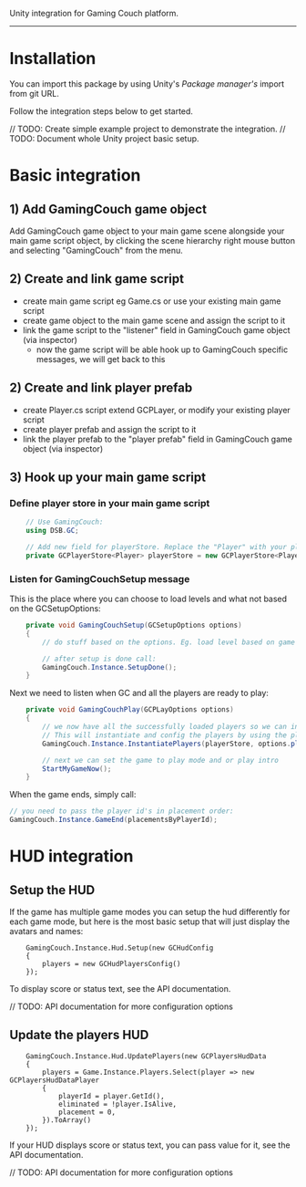 Unity integration for Gaming Couch platform.

---

# Installation

You can import this package by using Unity's _Package manager's_ import from git URL.

Follow the integration steps below to get started.

// TODO: Create simple example project to demonstrate the integration.
// TODO: Document whole Unity project basic setup.

# Basic integration

## 1) Add GamingCouch game object

Add GamingCouch game object to your main game scene alongside your main game script object,
by clicking the scene hierarchy right mouse button and selecting "GamingCouch" from the menu.

## 2) Create and link game script

- create main game script eg Game.cs or use your existing main game script
- create game object to the main game scene and assign the script to it
- link the game script to the "listener" field in GamingCouch game object (via inspector)
  - now the game script will be able hook up to GamingCouch specific messages, we will get back to this

## 2) Create and link player prefab

- create Player.cs script extend GCPLayer, or modify your existing player script
- create player prefab and assign the script to it
- link the player prefab to the "player prefab" field in GamingCouch game object (via inspector)

## 3) Hook up your main game script

### Define player store in your main game script

```C#
    // Use GamingCouch:
    using DSB.GC;

    // Add new field for playerStore. Replace the "Player" with your player script name, if it differs:
    private GCPlayerStore<Player> playerStore = new GCPlayerStore<Player>();
```

### Listen for GamingCouchSetup message

This is the place where you can choose to load levels and what not based on the GCSetupOptions:

```C#
    private void GamingCouchSetup(GCSetupOptions options)
    {
        // do stuff based on the options. Eg. load level based on game mode etc.

        // after setup is done call:
        GamingCouch.Instance.SetupDone();
    }
```

Next we need to listen when GC and all the players are ready to play:

```C#
    private void GamingCouchPlay(GCPLayOptions options)
    {
        // we now have all the successfully loaded players so we can instantiate them.
        // This will instantiate and config the players by using the player prefab linked to GamingCouch game object
        GamingCouch.Instance.InstantiatePlayers(playerStore, options.players);

        // next we can set the game to play mode and or play intro
        StartMyGameNow();
    }
```

When the game ends, simply call:

```C#
// you need to pass the player id's in placement order:
GamingCouch.Instance.GameEnd(placementsByPlayerId);
```

# HUD integration

## Setup the HUD

If the game has multiple game modes you can setup the hud differently for each game mode,
but here is the most basic setup that will just display the avatars and names:

```
    GamingCouch.Instance.Hud.Setup(new GCHudConfig
    {
        players = new GCHudPlayersConfig()
    });
```

To display score or status text, see the API documentation.

// TODO: API documentation for more configuration options

## Update the players HUD

```
    GamingCouch.Instance.Hud.UpdatePlayers(new GCPlayersHudData
    {
        players = Game.Instance.Players.Select(player => new GCPlayersHudDataPlayer
        {
            playerId = player.GetId(),
            eliminated = !player.IsAlive,
            placement = 0,
        }).ToArray()
    });
```

If your HUD displays score or status text, you can pass value for it, see the API documentation.

// TODO: API documentation for more configuration options
